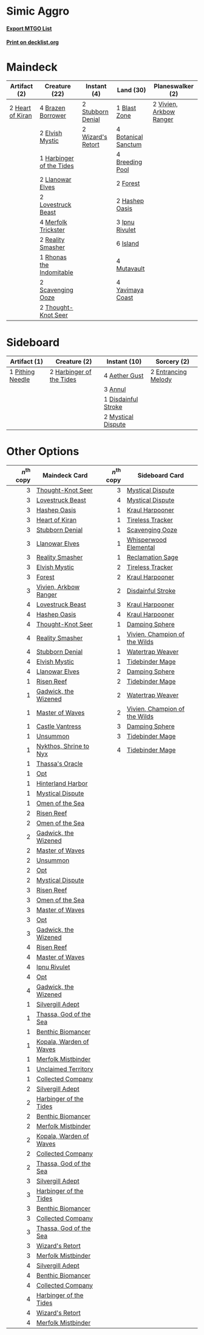 # Simic Aggro

#### [Export MTGO List](../collection/Simic%20Aggro/Simic%20Aggro.txt)
#### [Print on decklist.org](http://decklist.org/?deckmain=1%09Blast%20Zone%0A4%09Botanical%20Sanctum%0A4%09Brazen%20Borrower%0A4%09Breeding%20Pool%0A2%09Elvish%20Mystic%0A2%09Forest%0A1%09Harbinger%20of%20the%20Tides%0A2%09Hashep%20Oasis%0A2%09Heart%20of%20Kiran%0A3%09Ipnu%20Rivulet%0A6%09Island%0A2%09Llanowar%20Elves%0A2%09Lovestruck%20Beast%0A4%09Merfolk%20Trickster%0A4%09Mutavault%0A2%09Reality%20Smasher%0A1%09Rhonas%20the%20Indomitable%0A2%09Scavenging%20Ooze%0A2%09Stubborn%20Denial%0A2%09Thought-Knot%20Seer%0A2%09Vivien,%20Arkbow%20Ranger%0A2%09Wizard's%20Retort%0A4%09Yavimaya%20Coast&deckside=4%09Aether%20Gust%0A3%09Annul%0A1%09Disdainful%20Stroke%0A2%09Entrancing%20Melody%0A2%09Harbinger%20of%20the%20Tides%0A2%09Mystical%20Dispute%0A1%09Pithing%20Needle)
# Maindeck

|                                       Artifact (2)                                        |                                           Creature (22)                                           |                                        Instant (4)                                         |                                          Land (30)                                           |                                         Planeswalker (2)                                         |
|-------------------------------------------------------------------------------------------|---------------------------------------------------------------------------------------------------|--------------------------------------------------------------------------------------------|----------------------------------------------------------------------------------------------|--------------------------------------------------------------------------------------------------|
|2 [Heart of Kiran](http://gatherer.wizards.com/Pages/Card/Details.aspx?multiverseid=423820)|4 [Brazen Borrower](http://gatherer.wizards.com/Pages/Card/Details.aspx?multiverseid=473001)       |2 [Stubborn Denial](http://gatherer.wizards.com/Pages/Card/Details.aspx?multiverseid=386673)|1 [Blast Zone](http://gatherer.wizards.com/Pages/Card/Details.aspx?multiverseid=461171)       |2 [Vivien, Arkbow Ranger](http://gatherer.wizards.com/Pages/Card/Details.aspx?multiverseid=466953)|
|                                                                                           |2 [Elvish Mystic](http://gatherer.wizards.com/Pages/Card/Details.aspx?multiverseid=389499)         |2 [Wizard's Retort](http://gatherer.wizards.com/Pages/Card/Details.aspx?multiverseid=442963)|4 [Botanical Sanctum](http://gatherer.wizards.com/Pages/Card/Details.aspx?multiverseid=417817)|                                                                                                  |
|                                                                                           |1 [Harbinger of the Tides](http://gatherer.wizards.com/Pages/Card/Details.aspx?multiverseid=433017)|                                                                                            |4 [Breeding Pool](http://gatherer.wizards.com/Pages/Card/Details.aspx?multiverseid=97088)     |                                                                                                  |
|                                                                                           |2 [Llanowar Elves](http://gatherer.wizards.com/Pages/Card/Details.aspx?multiverseid=129626)        |                                                                                            |2 [Forest](http://gatherer.wizards.com/Pages/Card/Details.aspx?multiverseid=439860)           |                                                                                                  |
|                                                                                           |2 [Lovestruck Beast](http://gatherer.wizards.com/Pages/Card/Details.aspx?multiverseid=473127)      |                                                                                            |2 [Hashep Oasis](http://gatherer.wizards.com/Pages/Card/Details.aspx?multiverseid=430866)     |                                                                                                  |
|                                                                                           |4 [Merfolk Trickster](http://gatherer.wizards.com/Pages/Card/Details.aspx?multiverseid=442944)     |                                                                                            |3 [Ipnu Rivulet](http://gatherer.wizards.com/Pages/Card/Details.aspx?multiverseid=430869)     |                                                                                                  |
|                                                                                           |2 [Reality Smasher](http://gatherer.wizards.com/Pages/Card/Details.aspx?multiverseid=407517)       |                                                                                            |6 [Island](http://gatherer.wizards.com/Pages/Card/Details.aspx?multiverseid=439857)           |                                                                                                  |
|                                                                                           |1 [Rhonas the Indomitable](http://gatherer.wizards.com/Pages/Card/Details.aspx?multiverseid=426884)|                                                                                            |4 [Mutavault](http://gatherer.wizards.com/Pages/Card/Details.aspx?multiverseid=370733)        |                                                                                                  |
|                                                                                           |2 [Scavenging Ooze](http://gatherer.wizards.com/Pages/Card/Details.aspx?multiverseid=420783)       |                                                                                            |4 [Yavimaya Coast](http://gatherer.wizards.com/Pages/Card/Details.aspx?multiverseid=129810)   |                                                                                                  |
|                                                                                           |2 [Thought-Knot Seer](http://gatherer.wizards.com/Pages/Card/Details.aspx?multiverseid=407519)     |                                                                                            |                                                                                              |                                                                                                  |


# Sideboard

|                                       Artifact (1)                                        |                                           Creature (2)                                            |                                         Instant (10)                                         |                                         Sorcery (2)                                          |
|-------------------------------------------------------------------------------------------|---------------------------------------------------------------------------------------------------|----------------------------------------------------------------------------------------------|----------------------------------------------------------------------------------------------|
|1 [Pithing Needle](http://gatherer.wizards.com/Pages/Card/Details.aspx?multiverseid=129526)|2 [Harbinger of the Tides](http://gatherer.wizards.com/Pages/Card/Details.aspx?multiverseid=433017)|4 [Aether Gust](http://gatherer.wizards.com/Pages/Card/Details.aspx?multiverseid=466796)      |2 [Entrancing Melody](http://gatherer.wizards.com/Pages/Card/Details.aspx?multiverseid=435207)|
|                                                                                           |                                                                                                   |3 [Annul](http://gatherer.wizards.com/Pages/Card/Details.aspx?multiverseid=45976)             |                                                                                              |
|                                                                                           |                                                                                                   |1 [Disdainful Stroke](http://gatherer.wizards.com/Pages/Card/Details.aspx?multiverseid=420705)|                                                                                              |
|                                                                                           |                                                                                                   |2 [Mystical Dispute](http://gatherer.wizards.com/Pages/Card/Details.aspx?multiverseid=473020) |                                                                                              |


# Other Options

|*n*<sup>th</sup> copy|                                          Maindeck Card                                           |*n*<sup>th</sup> copy|                                             Sideboard Card                                             |
|--------------------:|--------------------------------------------------------------------------------------------------|--------------------:|--------------------------------------------------------------------------------------------------------|
|                    3|[Thought-Knot Seer](http://gatherer.wizards.com/Pages/Card/Details.aspx?multiverseid=407519)      |                    3|[Mystical Dispute](http://gatherer.wizards.com/Pages/Card/Details.aspx?multiverseid=473020)             |
|                    3|[Lovestruck Beast](http://gatherer.wizards.com/Pages/Card/Details.aspx?multiverseid=473127)       |                    4|[Mystical Dispute](http://gatherer.wizards.com/Pages/Card/Details.aspx?multiverseid=473020)             |
|                    3|[Hashep Oasis](http://gatherer.wizards.com/Pages/Card/Details.aspx?multiverseid=430866)           |                    1|[Kraul Harpooner](http://gatherer.wizards.com/Pages/Card/Details.aspx?multiverseid=452886)              |
|                    3|[Heart of Kiran](http://gatherer.wizards.com/Pages/Card/Details.aspx?multiverseid=423820)         |                    1|[Tireless Tracker](http://gatherer.wizards.com/Pages/Card/Details.aspx?multiverseid=409997)             |
|                    3|[Stubborn Denial](http://gatherer.wizards.com/Pages/Card/Details.aspx?multiverseid=386673)        |                    1|[Scavenging Ooze](http://gatherer.wizards.com/Pages/Card/Details.aspx?multiverseid=420783)              |
|                    3|[Llanowar Elves](http://gatherer.wizards.com/Pages/Card/Details.aspx?multiverseid=129626)         |                    1|[Whisperwood Elemental](http://gatherer.wizards.com/Pages/Card/Details.aspx?multiverseid=391958)        |
|                    3|[Reality Smasher](http://gatherer.wizards.com/Pages/Card/Details.aspx?multiverseid=407517)        |                    1|[Reclamation Sage](http://gatherer.wizards.com/Pages/Card/Details.aspx?multiverseid=389651)             |
|                    3|[Elvish Mystic](http://gatherer.wizards.com/Pages/Card/Details.aspx?multiverseid=389499)          |                    2|[Tireless Tracker](http://gatherer.wizards.com/Pages/Card/Details.aspx?multiverseid=409997)             |
|                    3|[Forest](http://gatherer.wizards.com/Pages/Card/Details.aspx?multiverseid=439860)                 |                    2|[Kraul Harpooner](http://gatherer.wizards.com/Pages/Card/Details.aspx?multiverseid=452886)              |
|                    3|[Vivien, Arkbow Ranger](http://gatherer.wizards.com/Pages/Card/Details.aspx?multiverseid=466953)  |                    2|[Disdainful Stroke](http://gatherer.wizards.com/Pages/Card/Details.aspx?multiverseid=420705)            |
|                    4|[Lovestruck Beast](http://gatherer.wizards.com/Pages/Card/Details.aspx?multiverseid=473127)       |                    3|[Kraul Harpooner](http://gatherer.wizards.com/Pages/Card/Details.aspx?multiverseid=452886)              |
|                    4|[Hashep Oasis](http://gatherer.wizards.com/Pages/Card/Details.aspx?multiverseid=430866)           |                    4|[Kraul Harpooner](http://gatherer.wizards.com/Pages/Card/Details.aspx?multiverseid=452886)              |
|                    4|[Thought-Knot Seer](http://gatherer.wizards.com/Pages/Card/Details.aspx?multiverseid=407519)      |                    1|[Damping Sphere](http://gatherer.wizards.com/Pages/Card/Details.aspx?multiverseid=443101)               |
|                    4|[Reality Smasher](http://gatherer.wizards.com/Pages/Card/Details.aspx?multiverseid=407517)        |                    1|[Vivien, Champion of the Wilds](http://gatherer.wizards.com/Pages/Card/Details.aspx?multiverseid=461107)|
|                    4|[Stubborn Denial](http://gatherer.wizards.com/Pages/Card/Details.aspx?multiverseid=386673)        |                    1|[Watertrap Weaver](http://gatherer.wizards.com/Pages/Card/Details.aspx?multiverseid=435240)             |
|                    4|[Elvish Mystic](http://gatherer.wizards.com/Pages/Card/Details.aspx?multiverseid=389499)          |                    1|[Tidebinder Mage](http://gatherer.wizards.com/Pages/Card/Details.aspx?multiverseid=438462)              |
|                    4|[Llanowar Elves](http://gatherer.wizards.com/Pages/Card/Details.aspx?multiverseid=129626)         |                    2|[Damping Sphere](http://gatherer.wizards.com/Pages/Card/Details.aspx?multiverseid=443101)               |
|                    1|[Risen Reef](http://gatherer.wizards.com/Pages/Card/Details.aspx?multiverseid=466971)             |                    2|[Tidebinder Mage](http://gatherer.wizards.com/Pages/Card/Details.aspx?multiverseid=438462)              |
|                    1|[Gadwick, the Wizened](http://gatherer.wizards.com/Pages/Card/Details.aspx?multiverseid=473010)   |                    2|[Watertrap Weaver](http://gatherer.wizards.com/Pages/Card/Details.aspx?multiverseid=435240)             |
|                    1|[Master of Waves](http://gatherer.wizards.com/Pages/Card/Details.aspx?multiverseid=438441)        |                    2|[Vivien, Champion of the Wilds](http://gatherer.wizards.com/Pages/Card/Details.aspx?multiverseid=461107)|
|                    1|[Castle Vantress](http://gatherer.wizards.com/Pages/Card/Details.aspx?multiverseid=473204)        |                    3|[Damping Sphere](http://gatherer.wizards.com/Pages/Card/Details.aspx?multiverseid=443101)               |
|                    1|[Unsummon](http://gatherer.wizards.com/Pages/Card/Details.aspx?multiverseid=136218)               |                    3|[Tidebinder Mage](http://gatherer.wizards.com/Pages/Card/Details.aspx?multiverseid=438462)              |
|                    1|[Nykthos, Shrine to Nyx](http://gatherer.wizards.com/Pages/Card/Details.aspx?multiverseid=373713) |                    4|[Tidebinder Mage](http://gatherer.wizards.com/Pages/Card/Details.aspx?multiverseid=438462)              |
|                    1|[Thassa's Oracle](http://gatherer.wizards.com/Pages/Card/Details.aspx?multiverseid=476324)        |                     |                                                                                                        |
|                    1|[Opt](http://gatherer.wizards.com/Pages/Card/Details.aspx?multiverseid=442948)                    |                     |                                                                                                        |
|                    1|[Hinterland Harbor](http://gatherer.wizards.com/Pages/Card/Details.aspx?multiverseid=443128)      |                     |                                                                                                        |
|                    1|[Mystical Dispute](http://gatherer.wizards.com/Pages/Card/Details.aspx?multiverseid=473020)       |                     |                                                                                                        |
|                    1|[Omen of the Sea](http://gatherer.wizards.com/Pages/Card/Details.aspx?multiverseid=476309)        |                     |                                                                                                        |
|                    2|[Risen Reef](http://gatherer.wizards.com/Pages/Card/Details.aspx?multiverseid=466971)             |                     |                                                                                                        |
|                    2|[Omen of the Sea](http://gatherer.wizards.com/Pages/Card/Details.aspx?multiverseid=476309)        |                     |                                                                                                        |
|                    2|[Gadwick, the Wizened](http://gatherer.wizards.com/Pages/Card/Details.aspx?multiverseid=473010)   |                     |                                                                                                        |
|                    2|[Master of Waves](http://gatherer.wizards.com/Pages/Card/Details.aspx?multiverseid=438441)        |                     |                                                                                                        |
|                    2|[Unsummon](http://gatherer.wizards.com/Pages/Card/Details.aspx?multiverseid=136218)               |                     |                                                                                                        |
|                    2|[Opt](http://gatherer.wizards.com/Pages/Card/Details.aspx?multiverseid=442948)                    |                     |                                                                                                        |
|                    2|[Mystical Dispute](http://gatherer.wizards.com/Pages/Card/Details.aspx?multiverseid=473020)       |                     |                                                                                                        |
|                    3|[Risen Reef](http://gatherer.wizards.com/Pages/Card/Details.aspx?multiverseid=466971)             |                     |                                                                                                        |
|                    3|[Omen of the Sea](http://gatherer.wizards.com/Pages/Card/Details.aspx?multiverseid=476309)        |                     |                                                                                                        |
|                    3|[Master of Waves](http://gatherer.wizards.com/Pages/Card/Details.aspx?multiverseid=438441)        |                     |                                                                                                        |
|                    3|[Opt](http://gatherer.wizards.com/Pages/Card/Details.aspx?multiverseid=442948)                    |                     |                                                                                                        |
|                    3|[Gadwick, the Wizened](http://gatherer.wizards.com/Pages/Card/Details.aspx?multiverseid=473010)   |                     |                                                                                                        |
|                    4|[Risen Reef](http://gatherer.wizards.com/Pages/Card/Details.aspx?multiverseid=466971)             |                     |                                                                                                        |
|                    4|[Master of Waves](http://gatherer.wizards.com/Pages/Card/Details.aspx?multiverseid=438441)        |                     |                                                                                                        |
|                    4|[Ipnu Rivulet](http://gatherer.wizards.com/Pages/Card/Details.aspx?multiverseid=430869)           |                     |                                                                                                        |
|                    4|[Opt](http://gatherer.wizards.com/Pages/Card/Details.aspx?multiverseid=442948)                    |                     |                                                                                                        |
|                    4|[Gadwick, the Wizened](http://gatherer.wizards.com/Pages/Card/Details.aspx?multiverseid=473010)   |                     |                                                                                                        |
|                    1|[Silvergill Adept](http://gatherer.wizards.com/Pages/Card/Details.aspx?multiverseid=139682)       |                     |                                                                                                        |
|                    1|[Thassa, God of the Sea](http://gatherer.wizards.com/Pages/Card/Details.aspx?multiverseid=373535) |                     |                                                                                                        |
|                    1|[Benthic Biomancer](http://gatherer.wizards.com/Pages/Card/Details.aspx?multiverseid=457176)      |                     |                                                                                                        |
|                    1|[Kopala, Warden of Waves](http://gatherer.wizards.com/Pages/Card/Details.aspx?multiverseid=435213)|                     |                                                                                                        |
|                    1|[Merfolk Mistbinder](http://gatherer.wizards.com/Pages/Card/Details.aspx?multiverseid=439823)     |                     |                                                                                                        |
|                    1|[Unclaimed Territory](http://gatherer.wizards.com/Pages/Card/Details.aspx?multiverseid=435419)    |                     |                                                                                                        |
|                    1|[Collected Company](http://gatherer.wizards.com/Pages/Card/Details.aspx?multiverseid=394519)      |                     |                                                                                                        |
|                    2|[Silvergill Adept](http://gatherer.wizards.com/Pages/Card/Details.aspx?multiverseid=139682)       |                     |                                                                                                        |
|                    2|[Harbinger of the Tides](http://gatherer.wizards.com/Pages/Card/Details.aspx?multiverseid=433017) |                     |                                                                                                        |
|                    2|[Benthic Biomancer](http://gatherer.wizards.com/Pages/Card/Details.aspx?multiverseid=457176)      |                     |                                                                                                        |
|                    2|[Merfolk Mistbinder](http://gatherer.wizards.com/Pages/Card/Details.aspx?multiverseid=439823)     |                     |                                                                                                        |
|                    2|[Kopala, Warden of Waves](http://gatherer.wizards.com/Pages/Card/Details.aspx?multiverseid=435213)|                     |                                                                                                        |
|                    2|[Collected Company](http://gatherer.wizards.com/Pages/Card/Details.aspx?multiverseid=394519)      |                     |                                                                                                        |
|                    2|[Thassa, God of the Sea](http://gatherer.wizards.com/Pages/Card/Details.aspx?multiverseid=373535) |                     |                                                                                                        |
|                    3|[Silvergill Adept](http://gatherer.wizards.com/Pages/Card/Details.aspx?multiverseid=139682)       |                     |                                                                                                        |
|                    3|[Harbinger of the Tides](http://gatherer.wizards.com/Pages/Card/Details.aspx?multiverseid=433017) |                     |                                                                                                        |
|                    3|[Benthic Biomancer](http://gatherer.wizards.com/Pages/Card/Details.aspx?multiverseid=457176)      |                     |                                                                                                        |
|                    3|[Collected Company](http://gatherer.wizards.com/Pages/Card/Details.aspx?multiverseid=394519)      |                     |                                                                                                        |
|                    3|[Thassa, God of the Sea](http://gatherer.wizards.com/Pages/Card/Details.aspx?multiverseid=373535) |                     |                                                                                                        |
|                    3|[Wizard's Retort](http://gatherer.wizards.com/Pages/Card/Details.aspx?multiverseid=442963)        |                     |                                                                                                        |
|                    3|[Merfolk Mistbinder](http://gatherer.wizards.com/Pages/Card/Details.aspx?multiverseid=439823)     |                     |                                                                                                        |
|                    4|[Silvergill Adept](http://gatherer.wizards.com/Pages/Card/Details.aspx?multiverseid=139682)       |                     |                                                                                                        |
|                    4|[Benthic Biomancer](http://gatherer.wizards.com/Pages/Card/Details.aspx?multiverseid=457176)      |                     |                                                                                                        |
|                    4|[Collected Company](http://gatherer.wizards.com/Pages/Card/Details.aspx?multiverseid=394519)      |                     |                                                                                                        |
|                    4|[Harbinger of the Tides](http://gatherer.wizards.com/Pages/Card/Details.aspx?multiverseid=433017) |                     |                                                                                                        |
|                    4|[Wizard's Retort](http://gatherer.wizards.com/Pages/Card/Details.aspx?multiverseid=442963)        |                     |                                                                                                        |
|                    4|[Merfolk Mistbinder](http://gatherer.wizards.com/Pages/Card/Details.aspx?multiverseid=439823)     |                     |                                                                                                        |

